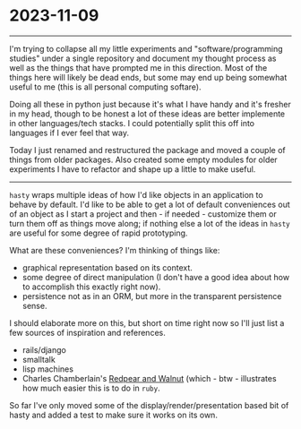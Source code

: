 # 2023-11-09

*** 

I'm trying to collapse all my little experiments and "software/programming studies" under a single repository and document my thought process as well as the things that have prompted me in this direction. Most of the things here will likely be dead ends, but some may end up being somewhat useful to me (this is all personal computing softare).

Doing all these in python just because it's what I have handy and it's fresher in my head, though to be honest a lot of these ideas are better implemente in other languages/tech stacks. I could potentially split this off into languages if I ever feel that way.

Today I just renamed and restructured the package and moved a couple of things from older packages. Also created some empty modules for older experiments I have to refactor and shape up a little to make useful.

*** 

`hasty` wraps multiple ideas of how I'd like objects in an application to behave by default. I'd like to be able to get a lot of default conveniences out of an object as I start a project and then - if needed - customize them or turn them off as things move along; if nothing else a lot of the ideas in `hasty` are useful for some degree of rapid prototyping.

What are these conveniences? I'm thinking of things like:
- graphical representation based on its context.
- some degree of direct manipulation (I don't have a good idea about how to accomplish this exactly right now).
- persistence not as in an ORM, but more in the transparent persistence sense.

I should elaborate more on this, but short on time right now so I'll just list a few sources of inspiration and references.

- rails/django
- smalltalk
- lisp machines
- Charles Chamberlain's [Redpear and Walnut](https://inclouds.space/blog/redpear/) (which - btw - illustrates how much easier this is to do in `ruby`.

So far I've only moved some of the display/render/presentation based bit of hasty and added a test to make sure it works on its own.
